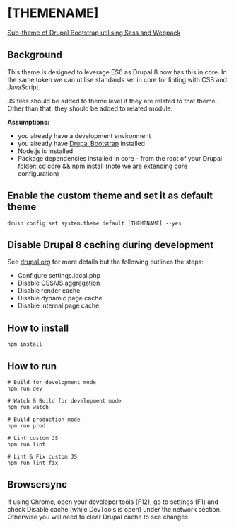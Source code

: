 # [THEMENAME]

[Sub-theme of Drupal Bootstrap utilising Sass and Webpack](https://www.drupal.org/project/bootstrap)

## Background

This theme is designed to leverage ES6 as Drupal 8 now has this in core. In the same token we can utilise standards set
in core for linting with CSS and JavaScript.

JS files should be added to theme level if they are related to that theme. Other than that, they should be added
to related module.

**Assumptions:**

- you already have a development environment
- you already have [Drupal Bootstrap](https://www.drupal.org/project/bootstrap) installed
- Node.js is installed
- Package dependencies installed in core - from the root of your Drupal folder: cd core && npm install
(note we are extending core configuration)


## Enable the custom theme and set it as default theme

```
drush config:set system.theme default [THEMENAME] --yes
```

## Disable Drupal 8 caching during development
See [drupal.org](https://www.drupal.org/node/2598914) for more details but the following outlines the steps:

- Configure settings.local.php
- Disable CSS/JS aggregation
- Disable render cache
- Disable dynamic page cache
- Disable internal page cache

## How to install

```
npm install
```

## How to run

```
# Build for development mode
npm run dev

# Watch & Build for development mode
npm run watch

# Build production mode
npm run prod

# Lint custom JS
npm run lint

# Lint & Fix custom JS
npm run lint:fix
```

## Browsersync
If using Chrome, open your developer tools (F12), go to settings (F1) and check Disable cache (while DevTools is open)
under the network section. Otherwise you will need to clear Drupal cache to see changes.
